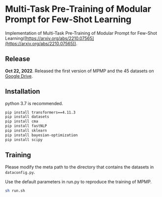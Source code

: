 # Multi-Task Pre-Training of Modular Prompt for Few-Shot Learning

Implementation of Multi-Task Pre-Training of Modular Prompt for Few-Shot Learning([https://arxiv.org/abs/2210.07565](https://arxiv.org/abs/2210.07565)).

## Release
**Oct 22, 2022**. Released the first version of MPMP and the 45 datasets on [Google Drive](https://drive.google.com/file/d/1wPzPR0fsD7PYssdb4TyFKFSMrxiHF2MR/view?usp=sharing).

## Installation
python 3.7 is recommended.
```bash
pip install transformers==4.11.3
pip install datasets
pip install cma
pip install fastNLP
pip install sklearn
pip install bayesian-optimization
pip install scipy
```

## Training
Please modify the meta path to the directory that contains the datasets in `dataconfig.py`.

Use the default parameters in run.py to reproduce the training of MPMP.
```bash
sh run.sh
```